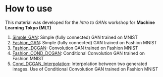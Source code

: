 # How to use

This material was developed for the *Intro to GANs* workshop for **Machine Learning Tokyo (MLT)**

1. [Simple_GAN](https://github.com/Machine-Learning-Tokyo/Intro-to-GANs/blob/master/more_advanced/Simple_GAN.ipynb "Simple_GAN"): Simple (fully connected) GAN trained on MNIST
2. [Fashion_GAN](https://github.com/Machine-Learning-Tokyo/Intro-to-GANs/blob/master/more_advanced/Fashion_GAN.ipynb "Fashion_GAN"): Simple (fully connected) GAN trained on Fashion MNIST
3. [Fashion_DCGAN](https://github.com/Machine-Learning-Tokyo/Intro-to-GANs/blob/master/more_advanced/Fashion_DCGAN.ipynb "Fashion_DCGAN"): Convolution GAN trained on Fashion MNIST
4. [Fashion_COND_DCGAN](https://github.com/Machine-Learning-Tokyo/Intro-to-GANs/blob/master/more_advanced/Fashion_COND_DCGAN.ipynb "Fashion_COND_DCGAN"): Conditional Convolution GAN trained on Fashion MNIST
5. [Cond_DCGAN_Interpolation](https://github.com/Machine-Learning-Tokyo/Intro-to-GANs/blob/master/more_advanced/Cond_DCGAN_Interpolation.ipynb "Cond_DCGAN_Interpolation"): Interpolation between two generated images. Use of Conditional Convolution GAN trained on Fashion MNIST
